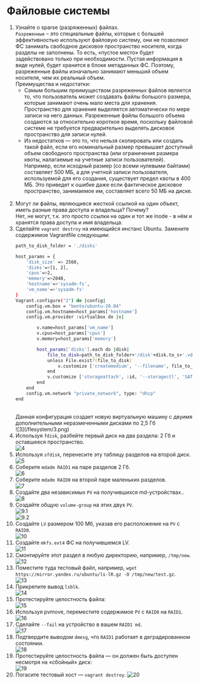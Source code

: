 # Файловые системы
1. Узнайте о sparse (разряженных) файлах.
    <br/>
    `Разреженные` – это специальные файлы, которые с большей эффективностью используют файловую систему, они не позволяют ФС занимать свободное дисковое пространство носителя, когда разделы не заполнены. То есть, «пустое место» будет задействовано только при необходимости. Пустая информация в виде нулей, будет хранится в блоке метаданных ФС. Поэтому, разреженные файлы изначально занимают меньший объем носителя, чем их реальный объем.
    <br/>
    Преимущества и недостатки:
    <br/>
    * Самым большим преимуществом разреженных файлов является то, что пользователь может создавать файлы большого размера, которые занимают очень мало места для хранения. Пространство для хранения выделяется автоматически по мере записи на него данных. Разреженные файлы большого объема создаются за относительно короткое время, поскольку файловой системе не требуется предварительно выделять дисковое пространство для записи нулей.
    * Из недостатков — это то, что нельзя скопировать или создать такой файл, если его номинальный размер превышает доступный объем свободного пространства (или ограничения размера квоты, налагаемые на учетные записи пользователей). Например, если исходный размер (со всеми нулевыми байтами) составляет 500 МБ, а для учетной записи пользователя, используемой для его создания, существует предел квоты в 400 МБ. Это приведет к ошибке даже если фактическое дисковое пространство, занимаемое им, составляет всего 50 МБ на диске.
    <br/>
2. Могут ли файлы, являющиеся жесткой ссылкой на один объект, иметь разные права доступа и владельца? Почему?
    <br/>
    Нет, не могут, т.к. это просто ссылки на один и тот же inode - в нём и хранятся права доступа и имя владельца.
3. Сделайте `vagrant destroy` на имеющийся инстанс Ubuntu. Замените содержимое Vagrantfile следующим:
    <br/>
    ```bash
    path_to_disk_folder = './disks'

    host_params = {
        'disk_size' => 2560,
        'disks'=>[1, 2],
        'cpus'=>2,
        'memory'=>2048,
        'hostname'=>'sysadm-fs',
        'vm_name'=>'sysadm-fs'
    }
    Vagrant.configure("2") do |config|
        config.vm.box = "bento/ubuntu-20.04"
        config.vm.hostname=host_params['hostname']
        config.vm.provider :virtualbox do |v|

            v.name=host_params['vm_name']
            v.cpus=host_params['cpus']
            v.memory=host_params['memory']

            host_params['disks'].each do |disk|
                file_to_disk=path_to_disk_folder+'/disk'+disk.to_s+'.vdi'
                unless File.exist?(file_to_disk)
                    v.customize ['createmedium', '--filename', file_to_disk, '--size', host_params['disk_size']]
                end
                v.customize ['storageattach', :id, '--storagectl', 'SATA Controller', '--port', disk.to_s, '--device', 0, '--type', 'hdd', '--medium', file_to_disk]
            end
        end
        config.vm.network "private_network", type: "dhcp"
    end
    ```
    <br/>
    Данная конфигурация создает новую виртуальную машину с двуимя дополнительными неразмеченными дисками по 2,5 Гб
    <br/>
    ![3](/flesystem/3.png)
    <br/>
4. Используя `fdisk`, разбейте первый диск на два раздела: 2 Гб и оставшееся пространство.
    <br/>
    ![4](/flesystem/4.png)
    <br/>
5. Используя `sfdisk`, перенесите эту таблицу разделов на второй диск.
    <br/>
    ![5](/flesystem/5.png)
    <br/>
6. Соберите `mdadm RAID1` на паре разделов 2 Гб.
    <br/>
    ![6](/flesystem/6.png)
    <br/>
7. Соберите `mdadm RAID0` на второй паре маленьких разделов.
    <br/>
    ![7](/flesystem/7.png)
    <br/>
8. Создайте два независимых `PV` на получившихся md-устройствах..
    <br/>
    ![8](/flesystem/8.png)
    <br/>
9. Создайте общую `volume-group` на этих двух `PV`.
    <br/>
    ![9.1](/flesystem/9.1.png)
    <br/>
    ![9.2](/flesystem/9.2.png)
10. Создайте `LV` размером 100 Мб, указав его расположение на `PV` с `RAID0`.
    <br/>
    ![10](/flesystem/10.png)
    <br/>
11. Создайте `mkfs.ext4` ФС на получившемся LV.
    <br/>
    ![11](/flesystem/11.png)
    <br/>
12. Смонтируйте этот раздел в любую директорию, например, `/tmp/new`.
    <br/>
    ![12](/flesystem/12.png)
    <br/>
13. Поместите туда тестовый файл, например, `wget https://mirror.yandex.ru/ubuntu/ls-lR.gz -O /tmp/new/test.gz`.
    <br/>
    ![13](/flesystem/13.png)
    <br/>
14. Прикрепите вывод `lsblk`.
    <br/>
    ![14](/flesystem/14.png)
    <br/>
15. Протестируйте целостность файла:
    <br/>
    ![15](/flesystem/15.png)
    <br/>
16. Используя pvmove, переместите содержимое `PV` с `RAID0` на `RAID1`.
    <br/>
    ![16](/flesystem/16.png)
    <br/>
17. Сделайте `--fail` на устройство в вашем `RAID1 md`.
    <br/>
    ![17](/flesystem/17.png)
    <br/>
18. Подтвердите выводом `dmesg`, что `RAID1` работает в деградированном состоянии.
    <br/>
    ![18](/flesystem/18.png)
    <br/>
19. Протестируйте целостность файла — он должен быть доступен несмотря на «сбойный» диск:
    <br/>
    ![19](/flesystem/19.png)
    <br/>
20. Погасите тестовый хост — `vagrant destroy`.
    ![20](/flesystem/20.png)